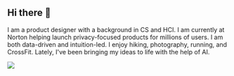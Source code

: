 ## Hi there 👋

I am a product designer with a background in CS and HCI. I am currently at Norton helping launch privacy-focused products for millions of users. I am both data-driven and intuition-led. I enjoy hiking, photography, running, and CrossFit. Lately, I've been bringing my ideas to life with the help of AI.

[![](https://img.shields.io/badge/Twitter-@hariamogh-1DA1F2?style=flat&logo=twitter&logoColor=white)](https://twitter.com/hariamogh)
